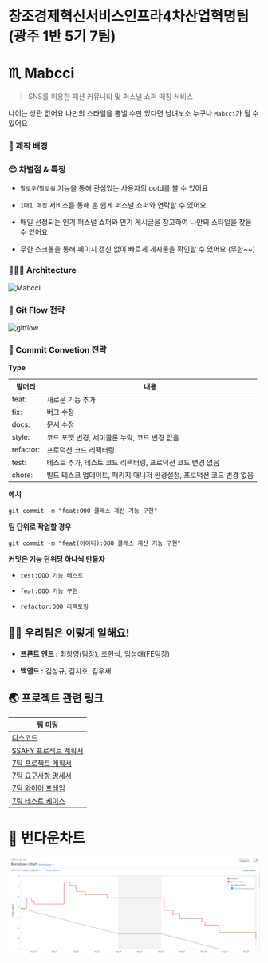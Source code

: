 # 창조경제혁신서비스인프라4차산업혁명팀(광주 1반 5기 7팀)   

# ♏️  Mabcci 

> SNS를 이용한 패션 커뮤니티 및 퍼스널 쇼퍼 매칭 서비스   



나이는 상관 없어요 나만의 스타일을 뽐낼 수만 있다면 남녀노소 누구나 `Mabcci`가 될 수 있어요



### 🤔 제작 배경





### 😎 차별점 & 특징

* `팔로우`/`팔로워` 기능을 통해 관심있는 사용자의 ootd를 볼 수 있어요   
* `1대1 매칭` 서비스를 통해 손 쉽게 퍼스널 쇼퍼와 연락할 수 있어요     
* 매일 선정되는 인기 퍼스널 쇼퍼와 인기 게시글을 참고하여 나만의 스타일을 찾을 수 있어요  

* 무한 스크롤을 통해 페이지 갱신 없이 빠르게 게시물을 확인할 수 있어요 (무한~~)  

  

### 🧑🏻‍💻 Architecture

![Mabcci](/Users/kwj1270/Desktop/Mabcci.png)

### 🌊 Git Flow 전략

![gitflow](/Users/kwj1270/Desktop/gitflow.png)

### 🤝 Commit Convetion 전략

**Type**

| 말머리    | 내용                                                         |
| --------- | ------------------------------------------------------------ |
| feat:     | 새로운 기능 추가                                             |
| fix:      | 버그 수정                                                    |
| docs:     | 문서 수정                                                    |
| style:    | 코드 포맷 변경, 세미콜론 누락, 코드 변경 없음                |
| refactor: | 프로덕션 코드 리팩터링                                       |
| test:     | 테스트 추가, 테스트 코드 리팩터링, 프로덕션 코드 변경 없음   |
| chore:    | 빌드 테스크 업데이트, 패키지 매니저 환경설정, 프로덕션 코드 변경 없음 |

**예시**
```git
git commit -m "feat:OOO 클래스 계산 기능 구현"   
```

**팀 단위로 작업할 경우**
```git
git commit -m "feat(아이디):OOO 클래스 계산 기능 구현"   
```

**커밋은 기능 단위당 하나씩 만들자**     
* `test:OOO 기능 테스트` 

* `feat:OOO 기능 구현`  

* `refactor:OOO 리팩토링`      

  

## 🙋🏻 우리팀은 이렇게 일해요!

* **프론트 엔드 :** 최창영(팀장), 조현식, 임성애(FE팀장)

* **백엔드  :** 김성규, 김지호, 김우재



## 🌏 프로젝트 관련 링크

| [팀 미팅](https://ssafyclass.webex.com/join/linkin2love)     |
| ------------------------------------------------------------ |
| [디스코드](https://discord.gg/pKajufTc)                      |
| [SSAFY 프로젝트 계획서]([https://docs.google.com/spreadsheets/d/1WvKUlmzTEEUWfiaClQB745tmS--HV7H0jU9OE0FXeo4) |
| [7팀 프로젝트 계획서]([https://docs.google.com/document/d/13tljMlw3HJNs6EV_i0MxwtcSVWj0w9syl3ejKdV1DWQ/edit) |
| [7팀 요구사항 명세서]([https://docs.google.com/spreadsheets/d/1MpvUrifX6vAyzeMfeVv-l-lmFwbUB5y0AOBymcMZX64/edit?usp=sharing) |
| [7팀 와이어 프레임]([https://www.figma.com/file/vosfks676P2wn4ef3aG129/Untitled?node-id=0%3A1) |
| [7팀 테스트 케이스]([https://docs.google.com/spreadsheets/d/1af0PheSdp-udRGjryzgisWlYwJjITQuxrxBh7WKC2e4/edit?usp=sharing) |



# 📆 번다운차트

![mabcci 번다운차트](mabcci%20%EB%B2%88%EB%8B%A4%EC%9A%B4%EC%B0%A8%ED%8A%B8.PNG)

